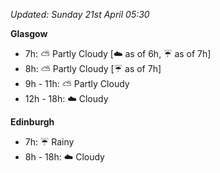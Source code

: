 *Updated: Sunday 21st April 05:30*

**Glasgow**

* 7h: :partly_sunny: Partly Cloudy [:cloud: as of 6h, :umbrella: as of 7h]
* 8h: :partly_sunny: Partly Cloudy [:umbrella: as of 7h]
* 9h - 11h: :partly_sunny: Partly Cloudy
* 12h - 18h: :cloud: Cloudy

**Edinburgh**

* 7h: :umbrella: Rainy
* 8h - 18h: :cloud: Cloudy
